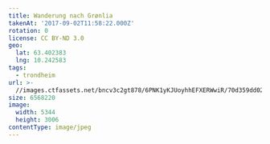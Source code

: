 ```yaml
---
title: Wanderung nach Grønlia
takenAt: '2017-09-02T11:58:22.000Z'
rotation: 0
license: CC BY-ND 3.0
geo:
  lat: 63.402383
  lng: 10.242583
tags:
  - trondheim
url: >-
  //images.ctfassets.net/bncv3c2gt878/6PNK1yKJUoyhhEFXERWwiR/70d359dd02db7d2a486db17fe5e02ad2/wanderung-nach-grnlia_36170337634_o
size: 6568220
image:
  width: 5344
  height: 3006
contentType: image/jpeg
---
```


